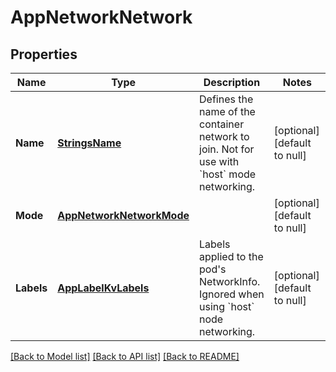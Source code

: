 # AppNetworkNetwork

## Properties
Name | Type | Description | Notes
------------ | ------------- | ------------- | -------------
**Name** | [**StringsName**](strings.Name.md) | Defines the name of the container network to join. Not for use with &#x60;host&#x60; mode networking.  | [optional] [default to null]
**Mode** | [**AppNetworkNetworkMode**](app.network.NetworkMode.md) |  | [optional] [default to null]
**Labels** | [**AppLabelKvLabels**](app.label.KVLabels.md) | Labels applied to the pod&#39;s NetworkInfo. Ignored when using &#x60;host&#x60; node networking.  | [optional] [default to null]

[[Back to Model list]](../README.md#documentation-for-models) [[Back to API list]](../README.md#documentation-for-api-endpoints) [[Back to README]](../README.md)


